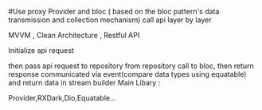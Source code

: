 

#Use proxy Provider and bloc ( based on the bloc pattern's data transmission and collection mechanism) call api layer by layer
 
MVVM  , Clean Architecture , Restful API

Initialize api request

then pass api request to repository from repository call to bloc,
then return response communicated via event(compare data types using equatable)
and return data in stream builder
Main Libary :

Provider,RXDark,Dio,Equatable...

 

